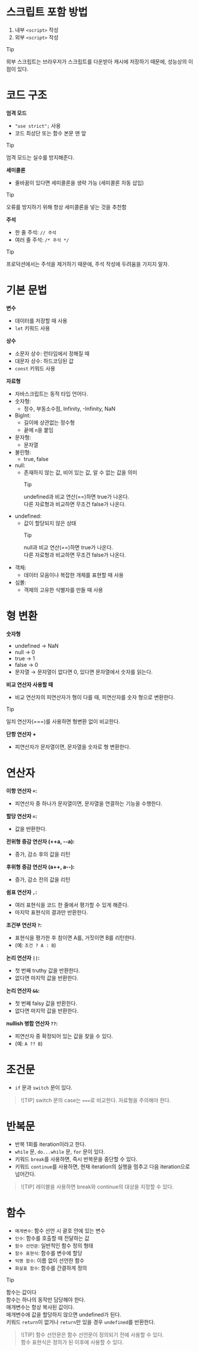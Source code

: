 # 스크립트 포함 방법

1. 내부 `<script>` 작성
2. 외부 `<script>` 작성
  > [!TIP]
  > 외부 스크립트는 브라우저가 스크립트를 다운받아 캐시에 저장하기 때문에, 성능상의 이점이 있다.

# 코드 구조

**엄격 모드**

- `"use strict";` 사용
- 코드 최상단 또는 함수 본문 맨 앞

> [!TIP]
> 엄격 모드는 실수를 방지해준다.

**세미콜론**

- 줄바꿈이 있다면 세미콜론을 생략 가능 (세미콜론 자동 삽입)

> [!TIP]
> 오류를 방지하기 위해 항상 세미콜론을 넣는 것을 추천함

**주석**

- 한 줄 주석: `// 주석`
- 여러 줄 주석: `/* 주석 */`

> [!TIP]
> 프로덕션에서는 주석을 제거하기 때문에, 주석 작성에 두려움을 가지지 말자.

# 기본 문법

**변수**

- 데이터를 저장할 때 사용
- `let` 키워드 사용

**상수**

- 소문자 상수: 런타임에서 정해질 때
- 대문자 상수: 하드코딩된 값
- `const` 키워드 사용

**자료형**

- 자바스크립트는 동적 타입 언어다.
- 숫자형:
  - 정수, 부동소수점, Infinity, -Infinity, NaN
- BigInt:
  - 길이에 상관없는 정수형
  - 끝에 `n`을 붙임
- 문자형:
  - 문자열
- 불린형:
  - true, false
- null:
  - 존재하지 않는 값, 비어 있는 값, 알 수 없는 값을 의미
    > [!TIP]
    > undefined과 비교 연산(==)하면 true가 나온다.   
    > 다른 자료형과 비교하면 무조건 false가 나온다.
- undefined:
  - 값이 할당되지 않은 상태
    > [!TIP]
    > null과 비교 연산(==)하면 true가 나온다.   
    > 다른 자료형과 비교하면 무조건 false가 나온다.
- 객체:
  - 데이터 모음이나 복잡한 개체를 표현할 때 사용
- 심볼:
  - 객체의 고유한 식별자를 만들 때 사용

# 형 변환

**숫자형**

- undefined → NaN
- null → 0
- true → 1
- false → 0
- 문자열 → 문자열이 없다면 0, 있다면 문자열에서 숫자를 읽는다.

**비교 연산자 사용할 때**

- 비교 연산자의 피연산자가 형이 다를 때, 피연산자를 숫자 형으로 변환한다.

> [!TIP]
> 일치 연산자(===)를 사용하면 형변환 없이 비교한다.

**단항 연산자 +**

- 피연산자가 문자열이면, 문자열을 숫자로 형 변환한다.

# 연산자

**이항 연산자 `+`:**

- 피연산자 중 하나가 문자열이면, 문자열을 연결하는 기능을 수행한다.

**할당 연산자 `=`:**

- 값을 반환한다.

**전위형 증감 연산자 (++a, --a):**

- 증가, 감소 후의 값을 리턴

**후위형 증감 연산자 (a++, a--):**

- 증가, 감소 전의 값을 리턴

**쉼표 연산자 `,`:**

- 여러 표현식을 코드 한 줄에서 평가할 수 있게 해준다.
- 마지막 표현식의 결과만 반환한다.

**조건부 연산자 `?`:**

- 표현식을 평가한 후 참이면 A를, 거짓이면 B를 리턴한다.
- (예: `조건 ? A : B`)

**논리 연산자 `||`:**

- 첫 번째 truthy 값을 반환한다.
- 없다면 마지막 값을 반환한다.

**논리 연산자 `&&`:**

- 첫 번째 falsy 값을 반환한다.
- 없다면 마지막 값을 반환한다.

**nullish 병합 연산자 `??`:**

- 피연산자 중 확정되어 있는 값을 찾을 수 있다.
- (예: `A ?? B`)

# 조건문

- `if` 문과 `switch` 문이 있다.

> ![TIP]
> switch 문의 case는 `===`로 비교한다. 자료형을 주의해야 한다.

# 반복문

- 반복 1회를 iteration이라고 한다.
- `while` 문, `do...while` 문, `for` 문이 있다.
- 키워드 `break`를 사용하면, 즉시 반복문을 중단할 수 있다.
- 키워드 `continue`를 사용하면, 현재 iteration의 실행을 멈추고 다음 iteration으로 넘어간다.

> ![TIP]
> 레이블을 사용하면 break와 continue의 대상을 지정할 수 있다.

# 함수

- `매개변수`: 함수 선언 시 괄호 안에 있는 변수
- `인수`: 함수를 호출할 때 전달하는 값
- `함수 선언문`: 일반적인 함수 정의 형태
- `함수 표현식`: 함수를 변수에 할당
- `익명 함수`: 이름 없이 선언한 함수
- `화살표 함수`: 함수를 간결하게 정의

> [!TIP]
> 함수는 값이다   
> 함수는 하나의 동작만 담당해야 한다.   
> 매개변수는 항상 복사된 값이다.   
> 매개변수에 값을 할당하지 않으면 undefined가 된다.   
> 키워드 `return`이 없거나 `return`만 있을 경우 `undefined`를 반환한다.

> ![TIP]
> 함수 선언문은 함수 선언문이 정의되기 전에 사용할 수 있다.   
> 함수 표현식은 정의가 된 이후에 사용할 수 있다.
